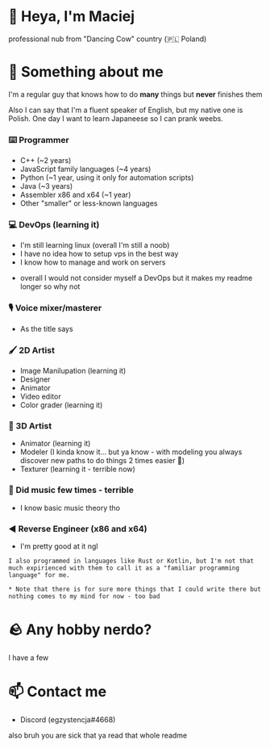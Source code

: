 # 👋 Heya, I'm Maciej
professional nub from "Dancing Cow" country (🇵🇱 Poland)

# 🔭 Something about me
I'm a regular guy that knows how to do **many** things but **never** finishes them

Also I can say that I'm a fluent speaker of English, but my native one is Polish. One day I want to learn Japaneese so I can prank weebs.

### ⌨️ Programmer
- C++ (~2 years)
- JavaScript family languages (~4 years)
- Python (~1 year, using it only for automation scripts)
- Java (~3 years)
- Assembler x86 and x64 (~1 year)
- Other "smaller" or less-known languages

### 💻 DevOps (learning it)
- I'm still learning linux (overall I'm still a noob)
- I have no idea how to setup vps in the best way
- I know how to manage and work on servers

* overall I would not consider myself a DevOps but it makes my readme longer so why not

### 🎙️ Voice mixer/masterer
- As the title says

### 🖌️ 2D Artist
* Image Manilupation (learning it)
* Designer
* Animator
* Video editor
* Color grader (learning it)

### 🧱 3D Artist
* Animator (learning it)
* Modeler (I kinda know it... but ya know - with modeling you always discover new paths to do things 2 times easier 🤣)
* Texturer (learning it - terrible now)

### 🎵 Did music few times - terrible
- I know basic music theory tho

### ◀️ Reverse Engineer (x86 and x64)
- I'm pretty good at it ngl

``I also programmed in languages like Rust or Kotlin, but I'm not that much expirienced with them to call it as a "familiar programming language" for me.``

``* Note that there is for sure more things that I could write there but nothing comes to my mind for now - too bad``

# 🪨 Any hobby nerdo?
I have a few

# 📫 Contact me
- Discord (egzystencja#4668)

also bruh you are sick that ya read that whole readme
